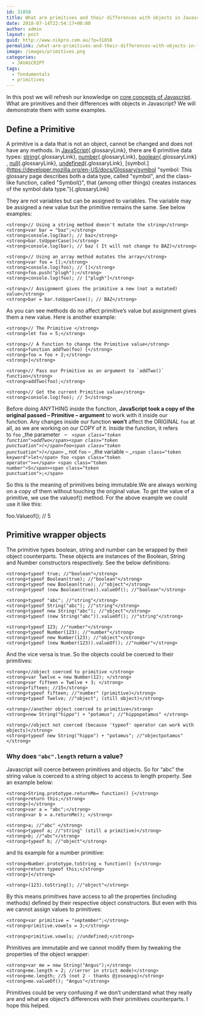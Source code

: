 ```yaml
---
id: 31858
title: What are primitives and their differences with objects in Javascript?
date: 2018-07-14T22:54:17+00:00
author: admin
layout: post
guid: http://www.nikpro.com.au/?p=31858
permalink: /what-are-primitives-and-their-differences-with-objects-in-javascript/
image: /images/primitives.png
categories:
  - JAVASCRIPT
tags:
  - fondumentals
  - primitives
---
```

In this post we will refresh our knowledge on [core concepts of Javascript](http://www.nikpro.com.au/how-to-create-classes-in-javascript-es6/). What are primitives and their differences with objects in Javascript? We will demonstrate them with some examples.

## Define a Primitive

A primitive is a data that is not an object, cannot be changed and does not have any methods. In [JavaScript](https://developer.mozilla.org/en-US/docs/Glossary/JavaScript "JavaScript: JavaScript (JS) is a programming language mostly used to dynamically script webpages on the client side, but it is also often utilized on the server-side, using packages such as Node.js."){.glossaryLink}, there are 6 primitive data types: [string](https://developer.mozilla.org/en-US/docs/Glossary/string "string: In any computer programming language, a string is a sequence of characters used to represent text."){.glossaryLink}, [number](https://developer.mozilla.org/en-US/docs/Glossary/number "number: In JavaScript, Number is a numeric data type in the double-precision 64-bit floating point format (IEEE 754). In other programming languages different numeric types can exist, for examples: Integers, Floats, Doubles, or Bignums."){.glossaryLink}, [boolean](https://developer.mozilla.org/en-US/docs/Glossary/boolean "boolean: In computer science, a boolean is a logical data type that can have only the values true or false."){.glossaryLink}, [null](https://developer.mozilla.org/en-US/docs/Glossary/null "null: In computer science, a null value represents a reference that points, generally intentionally, to a nonexistent or invalid object or address. The meaning of a null reference varies among language implementations."){.glossaryLink}, [undefined](https://developer.mozilla.org/en-US/docs/Glossary/undefined "undefined: A primitive value automatically assigned to variables that have just been declared or to formal arguments for which there are no actual arguments."){.glossaryLink}, [symbol.](https://developer.mozilla.org/en-US/docs/Glossary/symbol "symbol: This glossary page describes both a data type, called "symbol", and the class-like function, called "Symbol()", that (among other things) creates instances of the symbol data type."){.glossaryLink}

They are not variables but can be assigned to variables. The variable may be assigned a new value but the primitive remains the same. See below examples:

`<strong>// Using a string method doesn't mutate the string</strong>`  
`<strong>var bar = "baz";</strong>`  
`<strong>console.log(bar); // baz</strong>`  
`<strong>bar.toUpperCase()</strong>`  
`<strong>console.log(bar); // baz ( It will not change to BAZ)</strong>`

`<strong>// Using an array method mutates the array</strong>`  
`<strong>var foo = [];</strong>`  
`<strong>console.log(foo); // []</strong>`  
`<strong>foo.push("plugh");</strong>`  
`<strong>console.log(foo); // ["plugh"]</strong>`

`<strong>// Assignment gives the primitive a new (not a mutated) value</strong>`  
`<strong>bar = bar.toUpperCase(); // BAZ</strong>`

As you can see methods do no affect primitive&#8217;s value but assignment gives them a new value. Here is another example:

`<strong>// The Primitive </strong>`  
`<strong>let foo = 5;</strong>`

`<strong>// A function to change the Primitive value</strong>`  
`<strong>function addTwo(foo) {</strong>`  
`<strong>foo = foo + 2;</strong>`  
`<strong>}</strong>`

``<strong>// Pass our Primitive as an argument to `addTwo()` function</strong>``  
`<strong>addTwo(foo);</strong>`

`<strong>// Get the current Primitive value</strong>`  
`<strong>console.log(foo); // 5</strong>`

Before doing ANYTHING inside the function, **JavaScript took a copy of the original passed &#8211; Primitive &#8211; argument** to work with it inside our function. Any changes inside our function **won&#8217;t** affect the ORIGINAL `foo` at all, as we are working on our COPY of it. Inside the function, it refers to `foo` _the parameter   &#8211;   _<code class=" language-js">&lt;span class="token function">addTwo&lt;/span>&lt;span class="token punctuation">(&lt;/span>foo&lt;span class="token punctuation">)&lt;/span></code>_ _ not `foo` &#8211; _the variable &#8211; _<code class=" language-js">&lt;span class="token keyword">let&lt;/span> foo &lt;span class="token operator">=&lt;/span> &lt;span class="token number">5&lt;/span>&lt;span class="token punctuation">;&lt;/span></code>

So this is the meaning of primitives being immutable.We are always working on a copy of them without touching the original value. To get the value of a primitive, we use the valueof() method. For the above example we could use it like this:

foo.Valueof(); // 5

## Primitive wrapper objects

The primitive types boolean, string and number can be wrapped by their object counterparts. These objects are instances of the Boolean, String and Number constructors respectively. See the below definitions:

`<strong>typeof true; //"boolean"</strong>`  
`<strong>typeof Boolean(true); //"boolean"</strong>`  
`<strong>typeof new Boolean(true); //"object"</strong>`  
`<strong>typeof (new Boolean(true)).valueOf(); //"boolean"</strong>`

`<strong>typeof "abc"; //"string"</strong>`  
`<strong>typeof String("abc"); //"string"</strong>`  
`<strong>typeof new String("abc"); //"object"</strong>`  
`<strong>typeof (new String("abc")).valueOf(); //"string"</strong>`

`<strong>typeof 123; //"number"</strong>`  
`<strong>typeof Number(123); //"number"</strong>`  
`<strong>typeof new Number(123); //"object"</strong>`  
`<strong>typeof (new Number(123)).valueOf(); //"number"</strong>`

And the vice versa is true. So the objects could be coerced to their primitives:

`<strong>//object coerced to primitive </strong>`  
`<strong>var Twelve = new Number(12); </strong>`  
`<strong>var fifteen = Twelve + 3; </strong>`  
`<strong>fifteen; //15</strong>`  
`<strong>typeof fifteen; //"number" (primitive)</strong>`  
`<strong>typeof Twelve; //"object"; (still object)</strong>`

`<strong>//another object coerced to primitive</strong>`  
`<strong>new String("hippo") + "potamus"; //"hippopotamus" </strong>`

`<strong>//object not coerced (because 'typeof' operator can work with objects)</strong>`  
`<strong>typeof new String("hippo") + "potamus"; //"objectpotamus"</strong>`

### Why does `"abc".length` return a value?

Javascript will coerce between primitives and objects. So for &#8220;abc&#8221; the string value is coerced to a string object to access to length property. See an example below:

`<strong>String.prototype.returnMe= function() {</strong>`  
`<strong>return this;</strong>`  
`<strong>}</strong>`  
`<strong>var a = "abc";</strong>`  
`<strong>var b = a.returnMe(); </strong>`

`<strong>a; //"abc" </strong>`  
`<strong>typeof a; //"string" (still a primitive)</strong>`  
`<strong>b; //"abc"</strong>`  
`<strong>typeof b; //"object"</strong>`

and tis example for a number primitive:

`<strong>Number.prototype.toString = function() {</strong>`  
`<strong>return typeof this;</strong>`  
`<strong>}</strong>`

`<strong>(123).toString(); //"object"</strong>`

By this means primitives have access to all the properties (including methods) defined by their respective object constructors. But even with this we cannot assign values to primitives:

`<strong>var primitive = "september";</strong>`  
`<strong>primitive.vowels = 3;</strong>`

`<strong>primitive.vowels; //undefined;</strong>`

Primitives are immutable and we cannot modify them by tweaking the properties of the object wrapper:

`<strong>var me = new String("Angus");</strong>`  
`<strong>me.length = 2; //(error in strict mode)</strong>`  
`<strong>me.length; //5 (not 2 - thanks @joseanpg)</strong>`  
`<strong>me.valueOf(); "Angus"</strong>`

Primitives could be very confusing if we don&#8217;t understand what they really are and what are object&#8217;s differences with their primitives counterparts. I hope this helped.